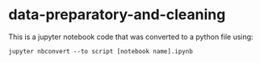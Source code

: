 # data-preparatory-and-cleaning

This is a jupyter notebook code that was converted to a python file using:

```
jupyter nbconvert --to script [notebook name].ipynb

```
